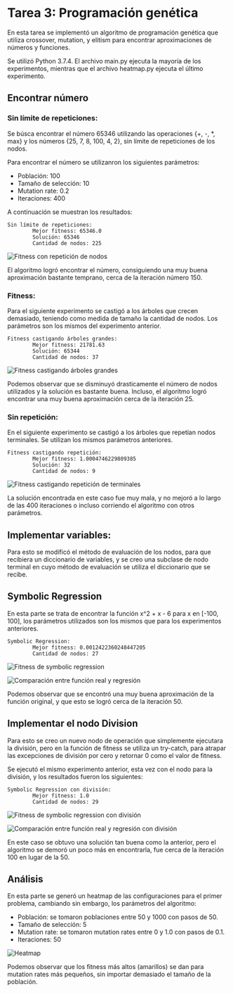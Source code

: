 # Tarea 3: Programación genética

En esta tarea se implementó un algoritmo de programación genética que utiliza
crossover, mutation, y elitism para encontrar aproximaciones de números y
funciones.

Se utilizó Python 3.7.4. El archivo main.py ejecuta la mayoría de los experimentos,
mientras que el archivo heatmap.py ejecuta el último experimento.

## Encontrar número

### Sin límite de repeticiones:

Se búsca encontrar el número 65346 utilizando las operaciones {+, -, *, max} y
los números {25, 7, 8, 100, 4, 2}, sin límite de repeticiones de los nodos.

Para encontrar el número se utilizanron los siguientes parámetros:

* Población: 100
* Tamaño de selección: 10
* Mutation rate: 0.2
* Iteraciones: 400

A continuación se muestran los resultados:

```
Sin límite de repeticiones:
        Mejor fitness: 65346.0
        Solución: 65346       
        Cantidad de nodos: 225
```

![Fitness con repetición de nodos](./results/repetition.png)

El algoritmo logró encontrar el número, consiguiendo una muy buena aproximación
bastante temprano, cerca de la iteración número 150.

### Fitness:

Para el siguiente experimento se castigó a los árboles que crecen demasiado,
teniendo como medida de tamaño la cantidad de nodos.
Los parámetros son los mismos del experimento anterior.

```
Fitness castigando árboles grandes:
        Mejor fitness: 21781.63
        Solución: 65344        
        Cantidad de nodos: 37 
```

![Fitness castigando árboles grandes](./results/smaller_tree.png)

Podemos observar que se disminuyó drasticamente el número de nodos
utilizados y la solución es bastante buena. Incluso, el algoritmo logró
encontrar una muy buena aproximación cerca de la iteración 25.

### Sin repetición:

En el siguiente experimento se castigó a los árboles que repetían nodos
terminales. Se utilizan los mismos parámetros anteriores.

```
Fitness castigando repetición:
        Mejor fitness: 1.0004746229809385
        Solución: 32
        Cantidad de nodos: 9
```

![Fitness castigando repetición de terminales](./results/no_repetition.png)

La solución encontrada en este caso fue muy mala, y no mejoró a lo largo de
las 400 iteraciones o incluso corriendo el algoritmo con otros parámetros.

## Implementar variables:

Para esto se modificó el método de evaluación de los nodos, para que recibiera
un diccionario de variables, y se creo una subclase de nodo terminal en cuyo
método de evaluación se utiliza el diccionario que se recibe.

## Symbolic Regression

En esta parte se trata de encontrar la función x^2 + x - 6 para x en [-100, 100],
los parámetros utilizados son los mismos que para los experimentos anteriores.

```
Symbolic Regression:
        Mejor fitness: 0.0012422360248447205
        Cantidad de nodos: 27
```

![Fitness de symbolic regression](./results/symbolic_regression.png)

![Comparación entre función real y regresión](./results/symbolic_comparison.png)

Podemos observar que se encontró una muy buena aproximación de la función original,
y que esto se logró cerca de la iteración 50.

## Implementar el nodo Division

Para esto se creo un nuevo nodo de operación que simplemente ejecutara la división,
pero en la función de fitness se utiliza un try-catch, para atrapar las excepciones
de división por cero y retornar 0 como el valor de fitness.

Se ejecutó el mismo experimento anterior, esta vez con el nodo para la división,
y los resultados fueron los siguientes:

```
Symbolic Regression con división:
        Mejor fitness: 1.0
        Cantidad de nodos: 29
```

![Fitness de symbolic regression con división](./results/symbolic_regression_division.png)

![Comparación entre función real y regresión con división](./results/symbolic_comparison_division.png)

En este caso se obtuvo una solución tan buena como la anterior, pero el algoritmo
se demoró un poco más en encontrarla, fue cerca de la iteración 100 en lugar
de la 50.

## Análisis

En esta parte se generó un heatmap de las configuraciones para el primer
problema, cambiando sin embargo, los parámetros del algoritmo:

* Población: se tomaron poblaciones entre 50 y 1000 con pasos de 50.
* Tamaño de selección: 5
* Mutation rate: se tomaron mutation rates entre 0 y 1.0 con pasos de 0.1.
* Iteraciones: 50

![Heatmap](./results/heatmap.png)

Podemos observar que los fitness más altos (amarillos) se dan para mutation
rates más pequeños, sin importar demasiado el tamaño de la población.
